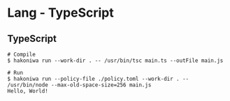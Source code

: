 # Lang - TypeScript


## TypeScript

```console
# Compile
$ hakoniwa run --work-dir . -- /usr/bin/tsc main.ts --outFile main.js

# Run
$ hakoniwa run --policy-file ./policy.toml --work-dir . -- /usr/bin/node --max-old-space-size=256 main.js
Hello, World!
```
